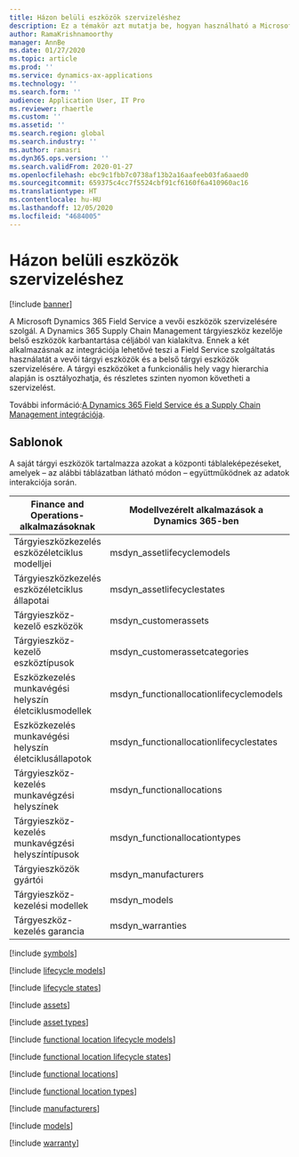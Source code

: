 ```yaml
---
title: Házon belüli eszközök szervizeléshez
description: Ez a témakör azt mutatja be, hogyan használható a Microsoft Dynamics 365 Field Service szolgáltatás a vevői eszközök és a belső eszközök szervizelésére.
author: RamaKrishnamoorthy
manager: AnnBe
ms.date: 01/27/2020
ms.topic: article
ms.prod: ''
ms.service: dynamics-ax-applications
ms.technology: ''
ms.search.form: ''
audience: Application User, IT Pro
ms.reviewer: rhaertle
ms.custom: ''
ms.assetid: ''
ms.search.region: global
ms.search.industry: ''
ms.author: ramasri
ms.dyn365.ops.version: ''
ms.search.validFrom: 2020-01-27
ms.openlocfilehash: ebc9c1fbb7c0738af13b2a16aafeeb03fa6aaed0
ms.sourcegitcommit: 659375c4cc7f5524cbf91cf6160f6a410960ac16
ms.translationtype: HT
ms.contentlocale: hu-HU
ms.lasthandoff: 12/05/2020
ms.locfileid: "4684005"
---
```

# <a name="in-house-assets-for-servicing"></a>Házon belüli eszközök szervizeléshez

[!include [banner](../../includes/banner.md)]



A Microsoft Dynamics 365 Field Service a vevői eszközök szervizelésére szolgál. A Dynamics 365 Supply Chain Management tárgyieszköz kezelője belső eszközök karbantartása céljából van kialakítva. Ennek a két alkalmazásnak az integrációja lehetővé teszi a Field Service szolgáltatás használatát a vevői tárgyi eszközök és a belső tárgyi eszközök szervizelésére. A tárgyi eszközöket a funkcionális hely vagy hierarchia alapján is osztályozhatja, és részletes szinten nyomon követheti a szervizelést.

További információ:[A Dynamics 365 Field Service és a Supply Chain Management integrációja](https://docs.microsoft.com/dynamics365/field-service/supply-chain-field-service-integration).

## <a name="templates"></a>Sablonok

A saját tárgyi eszközök tartalmazza azokat a központi táblaleképezéseket, amelyek – az alábbi táblázatban látható módon – együttműködnek az adatok interakciója során.

| Finance and Operations-alkalmazásoknak | Modellvezérelt alkalmazások a Dynamics 365-ben | Leírás |
|-----------------------------|-----------------------------------|-------------|
| Tárgyieszközkezelés eszközéletciklus modelljei | msdyn\_assetlifecyclemodels | |
| Tárgyieszközkezelés eszközéletciklus állapotai | msdyn\_assetlifecyclestates | |
| Tárgyieszköz-kezelő eszközök | msdyn\_customerassets | |
| Tárgyieszköz-kezelő eszköztípusok | msdyn\_customerassetcategories | |
| Eszközkezelés munkavégési helyszín életciklusmodellek | msdyn\_functionallocationlifecyclemodels | |
| Eszközkezelés munkavégési helyszín életciklusállapotok | msdyn\_functionallocationlifecyclestates | |
| Tárgyieszköz-kezelés munkavégzési helyszínek | msdyn\_functionallocations | |
| Tárgyieszköz-kezelés munkavégzési helyszíntípusok | msdyn\_functionallocationtypes | |
| Tárgyieszközök gyártói | msdyn\_manufacturers | |
| Tárgyieszköz-kezelési modellek | msdyn\_models | |
| Tárgyeszköz-kezelés garancia | msdyn\_warranties | |

[!include [symbols](../../includes/dual-write-symbols.md)]

[!include [lifecycle models](includes/AssetManagementAssetLifecycleModels-msdyn-assetlifecyclemodels.md)]

[!include [lifecycle states](includes/AssetManagementAssetLifecycleStates-msdyn-assetlifecyclestates.md)]

[!include [assets](includes/AssetManagementAssets-msdyn-customerassets.md)]

[!include [asset types](includes/AssetManagementAssetTypes-msdyn-customerassetcategories.md)]

[!include [functional location lifecycle models](includes/AssetManagementFunctionalLocationLifecycleModels-msdyn-functionallocationlifecyclemodels.md)]

[!include [functional location lifecycle states](includes/AssetManagementFunctionalLocationLifecycleStates-msdyn-functionallocationlifecyclestates.md)]

[!include [functional locations](includes/AssetManagementFunctionalLocations-msdyn-functionallocations.md)]

[!include [functional location types](includes/AssetManagementFunctionalLocationTypes-msdyn-functionallocationtypes.md)]

[!include [manufacturers](includes/AssetManagementManufacturers-msdyn-manufacturers.md)]

[!include [models](includes/AssetManagementModels-msdyn-models.md)]

[!include [warranty](includes/AssetManagementWarranty-msdyn-warranties.md)]
